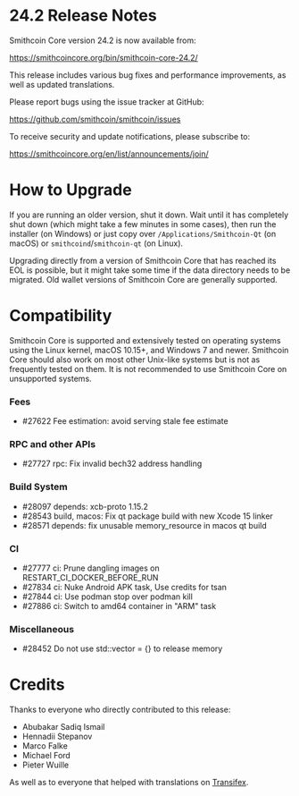 24.2 Release Notes
==================

Smithcoin Core version 24.2 is now available from:

  <https://smithcoincore.org/bin/smithcoin-core-24.2/>

This release includes various bug fixes and performance
improvements, as well as updated translations.

Please report bugs using the issue tracker at GitHub:

  <https://github.com/smithcoin/smithcoin/issues>

To receive security and update notifications, please subscribe to:

  <https://smithcoincore.org/en/list/announcements/join/>

How to Upgrade
==============

If you are running an older version, shut it down. Wait until it has completely
shut down (which might take a few minutes in some cases), then run the
installer (on Windows) or just copy over `/Applications/Smithcoin-Qt` (on macOS)
or `smithcoind`/`smithcoin-qt` (on Linux).

Upgrading directly from a version of Smithcoin Core that has reached its EOL is
possible, but it might take some time if the data directory needs to be migrated. Old
wallet versions of Smithcoin Core are generally supported.

Compatibility
==============

Smithcoin Core is supported and extensively tested on operating systems
using the Linux kernel, macOS 10.15+, and Windows 7 and newer.  Smithcoin
Core should also work on most other Unix-like systems but is not as
frequently tested on them.  It is not recommended to use Smithcoin Core on
unsupported systems.

### Fees

- #27622 Fee estimation: avoid serving stale fee estimate

### RPC and other APIs

- #27727 rpc: Fix invalid bech32 address handling

### Build System

- #28097 depends: xcb-proto 1.15.2
- #28543 build, macos: Fix qt package build with new Xcode 15 linker
- #28571 depends: fix unusable memory_resource in macos qt build

### CI

- #27777 ci: Prune dangling images on RESTART_CI_DOCKER_BEFORE_RUN
- #27834 ci: Nuke Android APK task, Use credits for tsan
- #27844 ci: Use podman stop over podman kill
- #27886 ci: Switch to amd64 container in "ARM" task

### Miscellaneous
- #28452 Do not use std::vector = {} to release memory

Credits
=======

Thanks to everyone who directly contributed to this release:

- Abubakar Sadiq Ismail
- Hennadii Stepanov
- Marco Falke
- Michael Ford
- Pieter Wuille

As well as to everyone that helped with translations on
[Transifex](https://www.transifex.com/smithcoin/smithcoin/).
